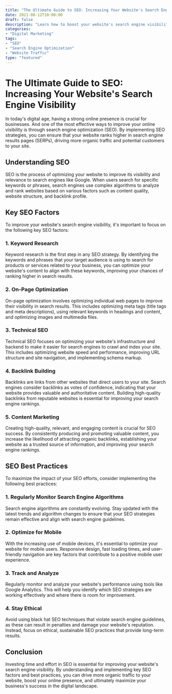 ```yaml
--- 
title: "The Ultimate Guide to SEO: Increasing Your Website's Search Engine Visibility" 
date: 2021-08-12T10:00:00 
draft: false 
description: "Learn how to boost your website's search engine visibility with these proven SEO strategies." 
categories: 
- "Digital Marketing" 
tags: 
- "SEO" 
- "Search Engine Optimization" 
- "Website Traffic" 
type: "featured" 
--- 
```


# The Ultimate Guide to SEO: Increasing Your Website's Search Engine Visibility

In today's digital age, having a strong online presence is crucial for businesses. And one of the most effective ways to improve your online visibility is through search engine optimization (SEO). By implementing SEO strategies, you can ensure that your website ranks higher in search engine results pages (SERPs), driving more organic traffic and potential customers to your site.

## Understanding SEO

SEO is the process of optimizing your website to improve its visibility and relevance to search engines like Google. When users search for specific keywords or phrases, search engines use complex algorithms to analyze and rank websites based on various factors such as content quality, website structure, and backlink profile.

## Key SEO Factors

To improve your website's search engine visibility, it's important to focus on the following key SEO factors:

### 1. Keyword Research

Keyword research is the first step in any SEO strategy. By identifying the keywords and phrases that your target audience is using to search for products or services related to your business, you can optimize your website's content to align with these keywords, improving your chances of ranking higher in search results.

### 2. On-Page Optimization

On-page optimization involves optimizing individual web pages to improve their visibility in search results. This includes optimizing meta tags (title tags and meta descriptions), using relevant keywords in headings and content, and optimizing images and multimedia files.

### 3. Technical SEO

Technical SEO focuses on optimizing your website's infrastructure and backend to make it easier for search engines to crawl and index your site. This includes optimizing website speed and performance, improving URL structure and site navigation, and implementing schema markup.

### 4. Backlink Building

Backlinks are links from other websites that direct users to your site. Search engines consider backlinks as votes of confidence, indicating that your website provides valuable and authoritative content. Building high-quality backlinks from reputable websites is essential for improving your search engine rankings.

### 5. Content Marketing

Creating high-quality, relevant, and engaging content is crucial for SEO success. By consistently producing and promoting valuable content, you increase the likelihood of attracting organic backlinks, establishing your website as a trusted source of information, and improving your search engine rankings.

## SEO Best Practices

To maximize the impact of your SEO efforts, consider implementing the following best practices:

### 1. Regularly Monitor Search Engine Algorithms

Search engine algorithms are constantly evolving. Stay updated with the latest trends and algorithm changes to ensure that your SEO strategies remain effective and align with search engine guidelines.

### 2. Optimize for Mobile

With the increasing use of mobile devices, it's essential to optimize your website for mobile users. Responsive design, fast loading times, and user-friendly navigation are key factors that contribute to a positive mobile user experience.

### 3. Track and Analyze

Regularly monitor and analyze your website's performance using tools like Google Analytics. This will help you identify which SEO strategies are working effectively and where there is room for improvement.

### 4. Stay Ethical

Avoid using black hat SEO techniques that violate search engine guidelines, as these can result in penalties and damage your website's reputation. Instead, focus on ethical, sustainable SEO practices that provide long-term results.

## Conclusion

Investing time and effort in SEO is essential for improving your website's search engine visibility. By understanding and implementing key SEO factors and best practices, you can drive more organic traffic to your website, boost your online presence, and ultimately maximize your business's success in the digital landscape.
